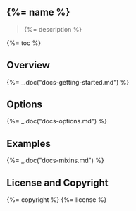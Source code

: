 ## {%= name %}

> {%= description %}

{%= toc %}

## Overview
{%= _.doc("docs-getting-started.md") %}

## Options
{%= _.doc("docs-options.md") %}

## Examples
{%= _.doc("docs-mixins.md") %}

## License and Copyright
{%= copyright %}
{%= license %}